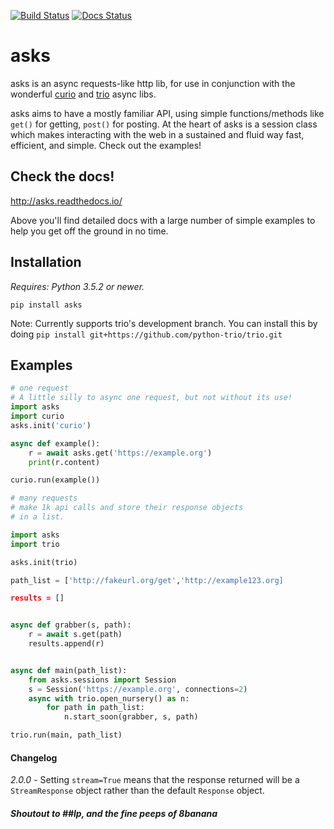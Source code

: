 [![Build Status](https://travis-ci.org/theelous3/asks.svg?branch=master)](https://travis-ci.org/theelous3/asks) [![Docs Status](https://readthedocs.org/projects/asks/badge/?version=latest)](http://asks.readthedocs.io/en/latest/)


# asks
asks is an async requests-like http lib, for use in conjunction with the wonderful [curio](https://github.com/dabeaz/curio) and [trio](https://github.com/python-trio/trio) async libs.

asks aims to have a mostly familiar API, using simple functions/methods like `get()` for getting, `post()` for posting. At the heart of asks is a session class which makes interacting with the web in a sustained and fluid way fast, efficient, and simple. Check out the examples!


## Check the docs!

http://asks.readthedocs.io/

Above you'll find detailed docs with a large number of simple examples to help you get off the ground in no time.

## Installation

*Requires: Python 3.5.2 or newer.*

`pip install asks`

Note: Currently supports trio's development branch. You can install this by doing `pip install git+https://github.com/python-trio/trio.git`


## Examples

```python
# one request
# A little silly to async one request, but not without its use!
import asks
import curio
asks.init('curio')

async def example():
    r = await asks.get('https://example.org')
    print(r.content)

curio.run(example())
```
```python
# many requests
# make 1k api calls and store their response objects
# in a list.

import asks
import trio

asks.init(trio)

path_list = ['http://fakeurl.org/get','http://example123.org]

results = []


async def grabber(s, path):
    r = await s.get(path)
    results.append(r)


async def main(path_list):
    from asks.sessions import Session
    s = Session('https://example.org', connections=2)
    async with trio.open_nursery() as n:
        for path in path_list:
            n.start_soon(grabber, s, path)

trio.run(main, path_list)

```

#### Changelog

*2.0.0* - Setting `stream=True` means that the response returned will be a `StreamResponse` object rather than the default `Response` object.

##### Shoutout to ##lp, and the fine peeps of 8banana
